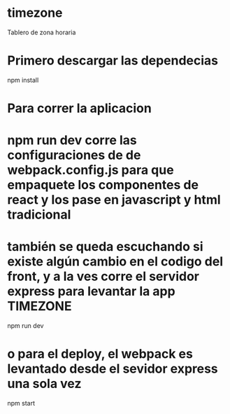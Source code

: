 # timezone
Tablero de zona horaria

# Primero descargar las dependecias
npm install

# Para correr la aplicacion

# npm run dev corre las configuraciones de de webpack.config.js para que empaquete los componentes de react y los pase en javascript y html tradicional 
# también se queda escuchando si existe algún cambio en el codigo del front, y a la ves corre el servidor express para levantar la app TIMEZONE
npm run dev
# o para el deploy, el webpack es levantado desde el sevidor express una sola vez
npm start
